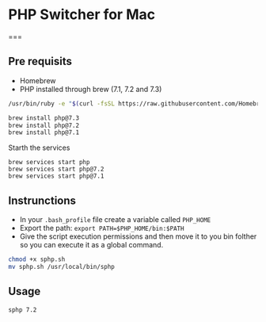 # PHP Switcher for Mac

===

## Pre requisits

- Homebrew
- PHP installed through brew (7.1, 7.2 and 7.3)

```bash
/usr/bin/ruby -e "$(curl -fsSL https://raw.githubusercontent.com/Homebrew/install/master/install)"
```

```bash
brew install php@7.3
brew install php@7.2
brew install php@7.1
```

Starth the services

```
brew services start php
brew services start php@7.2
brew services start php@7.1
```

## Instrunctions	

- In your `.bash_profile` file create a variable called `PHP_HOME`
- Export the path: `export PATH=$PHP_HOME/bin:$PATH`
- Give the script execution permissions and then move it to you bin folther so you can execute it as a global command.

```bash
chmod +x sphp.sh
mv sphp.sh /usr/local/bin/sphp
```

## Usage

```bash
sphp 7.2
```
